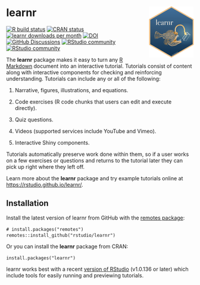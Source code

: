 # learnr <a href='https://rstudio.github.io/learnr/'><img src='man/figures/logo.png' align="right" height="138" /></a>

<!-- badges: start -->

[![R build
status](https://github.com/rstudio/learnr/workflows/R-CMD-check/badge.svg)](https://github.com/rstudio/learnr)
[![CRAN
status](https://www.r-pkg.org/badges/version/learnr)](https://CRAN.R-project.org/package=learnr)
[![learnr downloads per
month](http://cranlogs.r-pkg.org/badges/learnr)](http://www.rpackages.io/package/learnr)
[![DOI](https://zenodo.org/badge/71377580.svg)](https://zenodo.org/badge/latestdoi/71377580)
<br /> [![GitHub
Discussions](https://img.shields.io/github/discussions/rstudio/learnr?logo=github&style=social)](https://github.com/rstudio/learnr/discussions)
[![RStudio
community](https://img.shields.io/badge/community-teaching-blue?style=social&logo=rstudio&logoColor=75AADB)](https://community.rstudio.com/c/teaching/13)
[![RStudio
community](https://img.shields.io/badge/community-learnr-blue?style=social&logo=rstudio&logoColor=75AADB)](https://community.rstudio.com/new-topic?title=&category_id=13&tags=learnr&body=%0A%0A%0A%20%20--------%0A%20%20%0A%20%20%3Csup%3EReferred%20here%20by%20%60learnr%60%27s%20GitHub%3C/sup%3E%0A&u=barret)
<!-- badges: end -->

The **learnr** package makes it easy to turn any [R
Markdown](http://rmarkdown.rstudio.com) document into an interactive
tutorial. Tutorials consist of content along with interactive components
for checking and reinforcing understanding. Tutorials can include any or
all of the following:

1.  Narrative, figures, illustrations, and equations.

2.  Code exercises (R code chunks that users can edit and execute
    directly).

3.  Quiz questions.

4.  Videos (supported services include YouTube and Vimeo).

5.  Interactive Shiny components.

Tutorials automatically preserve work done within them, so if a user
works on a few exercises or questions and returns to the tutorial later
they can pick up right where they left off.

Learn more about the **learnr** package and try example tutorials online
at <https://rstudio.github.io/learnr/>.

## Installation

Install the latest version of learnr from GitHub with the [remotes
package](https://remotes.r-lib.org):

    # install.packages("remotes")
    remotes::install_github("rstudio/learnr")

Or you can install the **learnr** package from CRAN:

    install.packages("learnr")

learnr works best with a recent [version of
RStudio](https://www.rstudio.com/products/rstudio/download/) (v1.0.136
or later) which include tools for easily running and previewing
tutorials.
